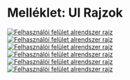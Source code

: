# Melléklet: UI Rajzok

<div class="img-wrap">
<a href="uidraw-01.svg" target="_blank"><img src="uidraw-01.svg" alt="Felhasználói felület alrendszer rajz" title="Felhasználói felület alrendszer rajz"></a>
</div>

<div class="img-wrap">
<a href="uidraw-02.svg" target="_blank"><img src="uidraw-02.svg" alt="Felhasználói felület alrendszer rajz" title="Felhasználói felület alrendszer rajz"></a>
</div>

<div class="img-wrap">
<a href="uidraw-03.svg" target="_blank"><img src="uidraw-03.svg" alt="Felhasználói felület alrendszer rajz" title="Felhasználói felület alrendszer rajz"></a>
</div>

<div class="img-wrap">
<a href="uidraw-04.svg" target="_blank"><img src="uidraw-04.svg" alt="Felhasználói felület alrendszer rajz" title="Felhasználói felület alrendszer rajz"></a>
</div>

<div class="img-wrap">
<a href="uidraw-05.svg" target="_blank"><img src="uidraw-05.svg" alt="Felhasználói felület alrendszer rajz" title="Felhasználói felület alrendszer rajz"></a>
</div>

<div class="img-wrap">
<a href="uidraw-06.svg" target="_blank"><img src="uidraw-06.svg" alt="Felhasználói felület alrendszer rajz" title="Felhasználói felület alrendszer rajz"></a>
</div>
